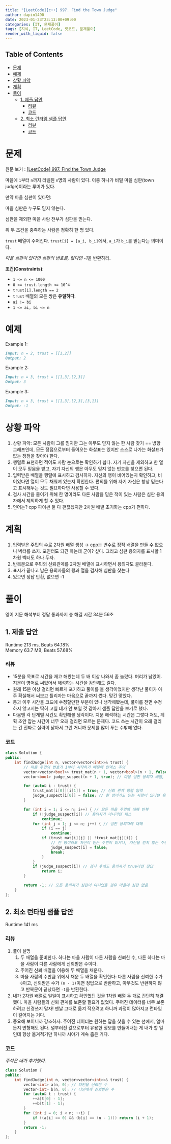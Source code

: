 ```yaml
---
title: "[LeetCode][c++] 997. Find the Town Judge"
author: dapin1490
date: 2023-01-23T23:13:00+09:00
categories: [IT, 문제풀이]
tags: [지식, IT, LeetCode, 릿코드, 문제풀이]
render_with_liquid: false
---
```


<style>
  .x-understand { color: #ccb833; }
  .understand { color: #1380da; }
  .tab { white-space: pre; }
  .underline { text-decoration: underline; }
  .cancle { text-decoration: line-through; }
  .green { color: forestgreen;}
  figure { text-align: center; }
</style>

## Table of Contents
- [문제](#문제)
- [예제](#예제)
- [상황 파악](#상황-파악)
- [계획](#계획)
- [풀이](#풀이)
  - [1. 제출 답안](#1-제출-답안)
    - [리뷰](#리뷰)
    - [코드](#코드)
  - [2. 최소 런타임 샘플 답안](#2-최소-런타임-샘플-답안)
    - [리뷰](#리뷰-1)
    - [코드](#코드-1)

# 문제
원문 보기 : [[LeetCode] 997. Find the Town Judge](https://leetcode.com/problems/find-the-town-judge/)  
  
마을에 `1`부터 `n`까지 라벨된 `n`명의 사람이 있다. 이중 하나가 비밀 마을 심판(town judge)이라는 루머가 있다.  
  
만약 마을 심판이 있다면:  

마을 심판은 누구도 믿지 않는다.  

심판을 제외한 마을 사람 전부가 심판을 믿는다.  
  
위 두 조건을 충족하는 사람은 정확히 한 명 있다.  

`trust` 배열이 주어진다. `trust[i] = [a_i, b_i]`에서, `a_i`가 `b_i`를 믿는다는 의미이다.  
  
*마을 심판이 있다면 심판의 번호를, 없다면 -1*을 반환하라.  
  
**조건(Constraints)**:  
- `1 <= n <= 1000`
- `0 <= trust.length <= 10^4`
- `trust[i].length == 2`
- `trust` 배열의 모든 쌍은 **유일하다**.
- `ai != bi`
- `1 <= ai, bi <= n`

# 예제
Example 1:  

```md
Input: n = 2, trust = [[1,2]]
Output: 2
```

Example 2:  

```md
Input: n = 3, trust = [[1,3],[2,3]]
Output: 3
```

Example 3:  

```md
Input: n = 3, trust = [[1,3],[2,3],[3,1]]
Output: -1
```

# 상황 파악
1. 상황 파악: 모든 사람이 그를 믿지만 그는 아무도 믿지 않는 한 사람 찾기 == 방향 그래프인데, 모든 정점으로부터 들어오는 화살표는 있지만 스스로 나가는 화살표가 없는 정점을 찾아야 한다.
2. 행렬로 표현하면 적어도 사람 눈으로는 확인하기 쉽다. 자기 자신을 제외하고 한 열이 모두 믿음을 받고, 자기 자신의 행은 아무도 믿지 않는 번호를 찾으면 된다.
3. 입력받은 배열을 행렬에 표시하고 검사하자. 자신의 행이 비어있는지 확인하고, 비어있다면 열이 모두 채워져 있는지 확인한다. 편의를 위해 자기 자신은 항상 믿는다고 표시해두는 것도 필요하다면 사용할 수 있다.
4. 검사 시간을 줄이기 위해 한 명이라도 다른 사람을 믿은 적이 있는 사람은 심판 용의자에서 제외하게 할 수 있다.
5. 언어는? cpp 파이썬 둘 다 괜찮겠지만 2차원 배열 초기화는 cpp가 편하다.

# 계획
1. 입력받은 주민의 수로 2차원 배열 생성 → cpp는 변수로 정적 배열을 만들 수 없으니 벡터를 쓰자. 포인터도 되긴 하는데 굳이? 싶다. 그리고 심판 용의자를 표시할 1차원 벡터도 하나 두자.
2. 반복문으로 주민의 신뢰관계를 2차원 배열에 표시하면서 용의자도 골라둔다.
3. 표시가 끝나고 남은 용의자들의 행과 열을 검사해 심판을 찾는다
4. 있으면 정답 반환, 없으면 -1

# 풀이
영어 지문 해석부터 정답 통과까지 총 해결 시간 34분 56초  

## 1. 제출 답안
Runtime 213 ms, Beats 64.18%  
Memory 63.7 MB, Beats 57.68%  

### 리뷰
- 15분을 목표로 시간을 재고 해봤는데 두 배 이상 나와서 좀 놀랐다. 머리가 낡았어. 지문이 영어로 써있어서 해석하는 시간을 감안해도 길다.
- 원래 15분 이상 걸리면 빠르게 포기하고 풀이를 볼 생각이었지만 생각난 풀이가 아주 확실해서 써보고 틀리자는 마음으로 끝까지 썼다. 맞긴 맞았다.
- 통과 이후 시간을 코드에 수정할만한 부분이 있나 생각해봤는데, 풀이를 전면 수정하지 않고서는 딱히 고칠 데가 안 보일 것 같아서 샘플 답안을 보기로 했다.
- 다음엔 각 단계별 시간도 확인해볼 생각이다. 지문 해석하는 시간은 그렇다 쳐도, 계획 초안 잡는 시간이 너무 오래 걸리면 모르는 문제다. 코드 쓰는 시간이 오래 걸리는 건 진짜로 실력이 낡아서 그런 거니까 문제를 많이 푸는 수밖에 없다.

### 코드

```cpp
class Solution {
public:
    int findJudge(int n, vector<vector<int>>& trust) {
        // 마을 주민의 번호가 1부터 시작하기 때문에 인덱스 주의
        vector<vector<bool>> trust_mat(n + 1, vector<bool>(n + 1, false)); // 신뢰 관계 행렬, 전부 false로 초기화
        vector<bool> judge_suspect(n + 1, true); // 마을 심판 용의자 배열, 전부 true로 초기화

        for (auto& i : trust) {
            trust_mat[i[0]][i[1]] = true; // 신뢰 관계 행렬 입력
            judge_suspect[i[0]] = false; // 한 명이라도 믿는 사람이 있다면 용의자 제외
        }

        for (int i = 1; i <= n; i++) { // 모든 마을 주민에 대해 반복
            if (!judge_suspect[i]) // 용의자가 아니라면 패스
                continue;
            for (int j = 1; j <= n; j++) { // 심판 용의자에 대해
                if (i == j)
                    continue;
                if (trust_mat[i][j] || !trust_mat[j][i]) {
                    // 한 명이라도 자신이 믿는 주민이 있거나, 자신을 믿지 않는 주민이 있다면 거짓
                    judge_suspect[i] = false;
                    break;
                }
            }
            if (judge_suspect[i]) // 검사 후에도 용의자가 true라면 정답
                return i;
        }

        return -1; // 모든 용의자가 심판이 아니었을 경우 마을에 심판 없음
    }
};
```

## 2. 최소 런타임 샘플 답안
Runtime 141 ms  

### 리뷰
1. 풀이 설명  
    1. 두 배열을 준비한다. 하나는 마을 사람이 다른 사람을 신뢰한 수, 다른 하나는 마을 사람이 다른 사람에게 신뢰받은 수이다.
    2. 주어진 신뢰 배열을 이용해 두 배열을 채운다.
    3. 마을 사람의 수만큼 위에서 채운 두 배열을 확인한다: 다른 사람을 신뢰한 수가 `0`이고, 신뢰받은 수가 `(n - 1)`이면 정답으로 반환하고, 아무것도 반환하지 않고 반복문이 끝났다면 `-1`을 반환한다.
2. 내가 2차원 배열로 일일이 표시하고 확인했던 것을 1차원 배열 두 개로 간단히 해결했다. 마을 사람들의 신뢰 관계를 보존할 필요가 없었다. 주어진 데이터를 너무 보존하려고 신경쓰지 말자! 맨날 그대로 옮겨 적으려고 하니까 과정이 많아지고 런타임이 길어지는 거다.
3. 중요해 보이니까 강조하자. 주어진 데이터는 원하는 답을 찾을 수 있는 선에서, 얼마든지 변형해도 된다. 널부러진 값으로부터 유용한 정보를 만들어내는 게 내가 할 일인데 항상 옮겨적기만 하니까 시야가 계속 좁은 거다.

### 코드
*주석은 내가 추가했다.*  

```cpp
class Solution {
public:
    int findJudge(int n, vector<vector<int>>& trust) {
        vector<int> a(n, 0); // 타인을 신뢰한 수
        vector<int> b(n, 0); // 타인에게 신뢰받은 수
        for (auto& t : trust) {
            ++a[t[0] - 1];
            ++b[t[1] - 1];
        }
        for (int i = 0; i < n; ++i) {
            if ((a[i] == 0) && (b[i] == (n - 1))) return (i + 1);
        }
        return -1;
    }
};
```



<!--
<span class="x-understand"></span>
<span class="understand"></span>
<span class="tab"></span>
<span class="underline"></span>
<span class="cancle"></span>
<span class="green"></span>

<code class="language-plaintext highlighter-rouge"></code>

[<a id="" href="">1</a>] 참고자료1
[<a id="" href="" title="">2</a>] 참고자료2, <a href="링크" target="_blank">링크</a>
<sup><a id="" href="" target="_blank" title=""></a></sup>

<figure>
  <img src="/assets/img/category-#/#">
  <figcaption>이미지 이름</figcaption>
</figure>

<details>
  <summary>더보기</summary>
  <figure>
    <img src="/assets/img/category-#/#">
    <figcaption>이미지 이름</figcaption>
  </figure>
</details>

<details>
  <summary>더보기</summary>
  <p></p>
</details>
-->